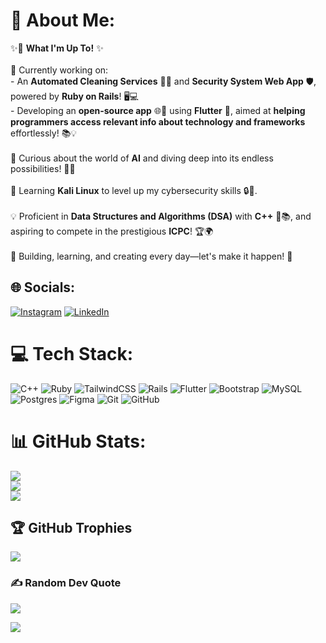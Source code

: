 # 💫 About Me:
✨🚀 **What I'm Up To!** ✨  <br><br>🌟 Currently working on:  <br>- An **Automated Cleaning Services** 🧹✨ and **Security System Web App** 🛡️, powered by **Ruby on Rails**! 🖥️💻  <br>- Developing an **open-source app** 🌐📱 using **Flutter** 🦋, aimed at **helping programmers access relevant info about technology and frameworks** effortlessly! 📚💡  <br><br>🤖 Curious about the world of **AI** and diving deep into its endless possibilities! 🌌✨  <br><br>🐉 Learning **Kali Linux** to level up my cybersecurity skills 🔒🖤.  <br><br>💡 Proficient in **Data Structures and Algorithms (DSA)** with **C++** 🧠📚, and aspiring to compete in the prestigious **ICPC**! 🏆🌍  <br><br>🌟 Building, learning, and creating every day—let's make it happen! 💪


## 🌐 Socials:
[![Instagram](https://img.shields.io/badge/Instagram-%23E4405F.svg?logo=Instagram&logoColor=white)](https://instagram.com/salomon_15_11) [![LinkedIn](https://img.shields.io/badge/LinkedIn-%230077B5.svg?logo=linkedin&logoColor=white)](https://linkedin.com/in/www.linkedin.com/in/salodev) 

# 💻 Tech Stack:
![C++](https://img.shields.io/badge/c++-%2300599C.svg?style=for-the-badge&logo=c%2B%2B&logoColor=white) ![Ruby](https://img.shields.io/badge/ruby-%23CC342D.svg?style=for-the-badge&logo=ruby&logoColor=white) ![TailwindCSS](https://img.shields.io/badge/tailwindcss-%2338B2AC.svg?style=for-the-badge&logo=tailwind-css&logoColor=white) ![Rails](https://img.shields.io/badge/rails-%23CC0000.svg?style=for-the-badge&logo=ruby-on-rails&logoColor=white) ![Flutter](https://img.shields.io/badge/Flutter-%2302569B.svg?style=for-the-badge&logo=Flutter&logoColor=white) ![Bootstrap](https://img.shields.io/badge/bootstrap-%238511FA.svg?style=for-the-badge&logo=bootstrap&logoColor=white) ![MySQL](https://img.shields.io/badge/mysql-4479A1.svg?style=for-the-badge&logo=mysql&logoColor=white) ![Postgres](https://img.shields.io/badge/postgres-%23316192.svg?style=for-the-badge&logo=postgresql&logoColor=white) ![Figma](https://img.shields.io/badge/figma-%23F24E1E.svg?style=for-the-badge&logo=figma&logoColor=white) ![Git](https://img.shields.io/badge/git-%23F05033.svg?style=for-the-badge&logo=git&logoColor=white) ![GitHub](https://img.shields.io/badge/github-%23121011.svg?style=for-the-badge&logo=github&logoColor=white)
# 📊 GitHub Stats:
![](https://github-readme-stats.vercel.app/api?username=salog0d&theme=dark&hide_border=false&include_all_commits=true&count_private=true)<br/>
![](https://github-readme-streak-stats.herokuapp.com/?user=salog0d&theme=dark&hide_border=false)<br/>
![](https://github-readme-stats.vercel.app/api/top-langs/?username=salog0d&theme=dark&hide_border=false&include_all_commits=true&count_private=true&layout=compact)

## 🏆 GitHub Trophies
![](https://github-profile-trophy.vercel.app/?username=salog0d&theme=radical&no-frame=false&no-bg=true&margin-w=4)

### ✍️ Random Dev Quote
![](https://quotes-github-readme.vercel.app/api?type=horizontal&theme=radical)


[![](https://visitcount.itsvg.in/api?id=salog0d&icon=0&color=0)](https://visitcount.itsvg.in)


